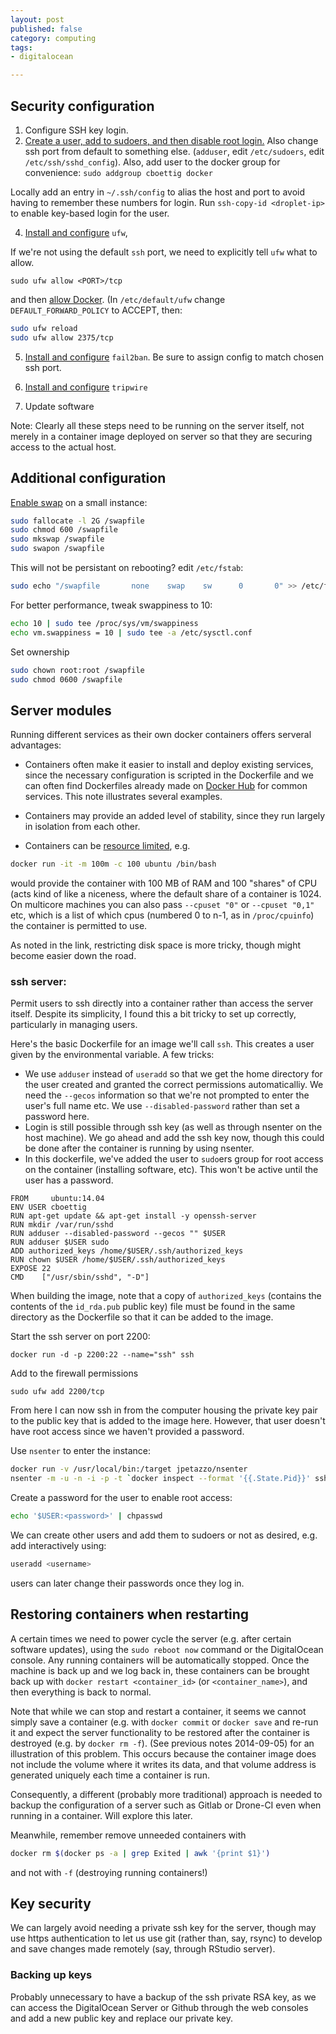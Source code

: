 ```yaml
---
layout: post
published: false
category: computing
tags:
- digitalocean

---
```



## Security configuration



1. Configure SSH key login.
2. [Create a user, add to sudoers, and then disable root login.](https://www.digitalocean.com/community/tutorials/initial-server-setup-with-ubuntu-12-04)  Also change ssh port from default to something else.  (`adduser`, edit `/etc/sudoers`, edit `/etc/ssh/sshd_config`). Also, add user to the docker group for convenience: `sudo addgroup cboettig docker`

Locally add an entry in `~/.ssh/config` to alias the host and port to avoid having to remember these numbers for login.  Run `ssh-copy-id <droplet-ip>` to enable key-based login for the user.


4. [Install and configure](https://www.digitalocean.com/community/tutorials/how-to-setup-a-firewall-with-ufw-on-an-ubuntu-and-debian-cloud-server) `ufw`,

If we're not using the default `ssh` port, we need to explicitly tell `ufw` what to allow.

```
sudo ufw allow <PORT>/tcp
```

and then [allow Docker](http://docs.docker.com/installation/ubuntulinux/#docker-and-ufw). (In `/etc/default/ufw` change `DEFAULT_FORWARD_POLICY` to ACCEPT, then:

```bash
sudo ufw reload
sudo ufw allow 2375/tcp
```


5. [Install and configure](https://www.digitalocean.com/community/tutorials/how-to-protect-ssh-with-fail2ban-on-ubuntu-12-04) `fail2ban`. Be sure to assign config to match chosen ssh port.
6. [Install and configure](https://www.digitalocean.com/community/tutorials/how-to-use-tripwire-to-detect-server-intrusions-on-an-ubuntu-vps) `tripwire`

7. Update software


Note: Clearly all these steps need to be running on the server itself, not merely in a container image deployed on server so that they are securing access to the actual host.



## Additional configuration

[Enable swap](https://www.digitalocean.com/community/tutorials/how-to-add-swap-on-ubuntu-12-04) on a small instance:

```bash
sudo fallocate -l 2G /swapfile
sudo chmod 600 /swapfile
sudo mkswap /swapfile
sudo swapon /swapfile
```

This will not be persistant on rebooting? edit `/etc/fstab`:

```bash
sudo echo "/swapfile       none    swap    sw      0       0" >> /etc/fstab
```

For better performance, tweak swappiness to 10:

```bash
echo 10 | sudo tee /proc/sys/vm/swappiness
echo vm.swappiness = 10 | sudo tee -a /etc/sysctl.conf
```

Set ownership

```bash
sudo chown root:root /swapfile
sudo chmod 0600 /swapfile
```

## Server modules

Running different services as their own docker containers offers serveral advantages:

- Containers often make it easier to install and deploy existing services, since the necessary configuration is scripted in the Dockerfile and we can often find Dockerfiles already made on [Docker Hub](http://hub.docker.com) for common services. This note illustrates several examples.

- Containers may provide an added level of stability, since they run largely in isolation from each other.

- Containers can be [resource limited](http://stackoverflow.com/questions/16084741/how-do-i-set-resources-allocated-to-a-container-using-docker), e.g.

```bash
docker run -it -m 100m -c 100 ubuntu /bin/bash
```
would provide the container with 100 MB of RAM and 100 "shares" of CPU (acts kind of like a niceness, where the default share of a container is 1024. On multicore machines you can also pass `--cpuset "0"` or  `--cpuset "0,1"` etc, which is a list of which cpus (numbered 0 to n-1, as in `/proc/cpuinfo`) the container is permitted to use.

As noted in the link, restricting disk space is more tricky, though might become easier down the road.


### ssh server:

Permit users to ssh directly into a container rather than access the server itself. Despite its simplicity, I found this a bit tricky to set up correctly, particularly in managing users.

Here's the basic Dockerfile for an image we'll call `ssh`.  This creates a user given by the environmental variable.  A few tricks:

- We use `adduser` instead of `useradd` so that we get the home directory for the user created and granted the correct permissions automaticalliy. We need the `--gecos` information so that we're not prompted to enter the user's full name etc. We use `--disabled-password` rather than set a password here.
-  Login is still possible through ssh key (as well as through nsenter on the host machine).  We go ahead and add the ssh key now, though this could be done after the container is running by using nsenter.
- In this dockerfile, we've added the user to `sudo`ers group for root access on the container (installing software, etc).  This won't be active until the user has a password.

```
FROM     ubuntu:14.04
ENV USER cboettig
RUN apt-get update && apt-get install -y openssh-server
RUN mkdir /var/run/sshd
RUN adduser --disabled-password --gecos "" $USER
RUN adduser $USER sudo
ADD authorized_keys /home/$USER/.ssh/authorized_keys
RUN chown $USER /home/$USER/.ssh/authorized_keys
EXPOSE 22
CMD    ["/usr/sbin/sshd", "-D"]
```

When building the image, note that a copy of `authorized_keys` (contains the contents of the `id_rda.pub` public key) file must be found in the same directory as the Dockerfile so that it can be added to the image.

Start the ssh server on port 2200:

```
docker run -d -p 2200:22 --name="ssh" ssh
```

Add to the firewall permissions

```
sudo ufw add 2200/tcp
```

From here I can now ssh in from the computer housing the private key pair to the public key
that is added to the image here.  However, that user doesn't have root access since we haven't
provided a password.

Use `nsenter` to enter the instance:

```bash
docker run -v /usr/local/bin:/target jpetazzo/nsenter
nsenter -m -u -n -i -p -t `docker inspect --format '{{.State.Pid}}' ssh` /bin/bash
```

Create a password for the user to enable root access:

```bash
echo '$USER:<password>' | chpasswd
```

We can create other users and add them to sudoers or not as desired, e.g. add interactively using:

```bash
useradd <username>
```

users can later change their passwords once they log in.


## Restoring containers when restarting

A certain times we need to power cycle the server (e.g. after certain software updates), using the `sudo reboot now` command or the DigitalOcean console.  Any running containers will be automatically stopped.  Once the machine is back up and we log back in, these containers can be brought back up with `docker restart <container_id>` (or `<container_name>`), and then everything is back to normal.

Note that while we can stop and restart a container, it seems we cannot simply save a container (e.g. with `docker commit` or `docker save` and re-run it and expect the server functionality to be restored after the container is destroyed (e.g. by `docker rm -f`).  (See previous notes 2014-09-05) for an illustration of this problem. This occurs because the container image does not include the volume where it writes its data, and that volume address is generated uniquely each time a container is run.

Consequently, a different (probably more traditional) approach is needed to backup the configuration of a server such as Gitlab or Drone-CI even when running in a container.  Will explore this later.

Meanwhile, remember remove unneeded containers with

```bash
docker rm $(docker ps -a | grep Exited | awk '{print $1}')
```

and not with `-f` (destroying running containers!)


## Key security

We can largely avoid needing a private ssh key for the server, though may use https authentication to let us use git (rather than, say, rsync) to develop and save changes made remotely (say, through RStudio server).

### Backing up keys

Probably unnecessary to have a backup of the ssh private RSA key, as we can access the DigitalOcean Server or Github through the web consoles and add a new public key and replace our private key.



